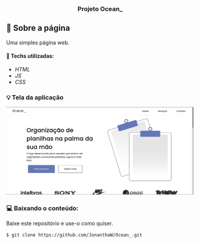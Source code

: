<h3 align="center">
  Projeto Ocean_
</h3>

## :rocket: Sobre a página

Uma simples página web.

#### :wrench: Techs utilizadas:
* _HTML_
* _JS_
* _CSS_

### :bulb: Tela da aplicação

![image](https://github.com/JonanthaW/Ocean_/blob/main/img/example1.jpg)

### :computer: Baixando o conteúdo:

<p>Baixe este repositório e use-o como quiser. </p>

```bash
$ git clone https://github.com/JonanthaW/Ocean_.git
```
